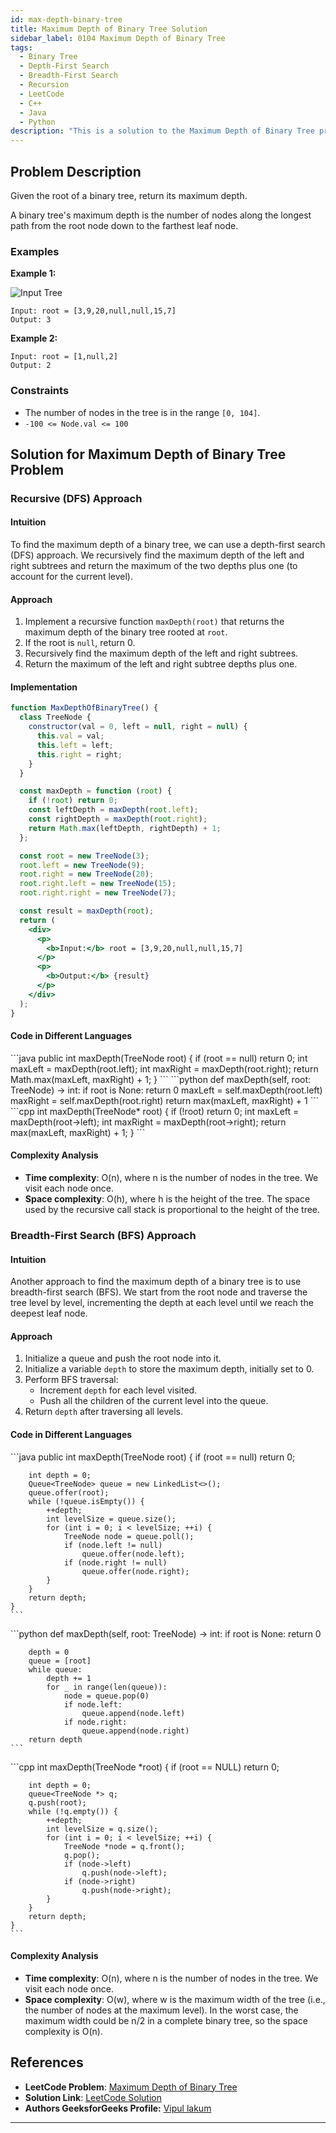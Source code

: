 ```yaml
---
id: max-depth-binary-tree
title: Maximum Depth of Binary Tree Solution
sidebar_label: 0104 Maximum Depth of Binary Tree
tags:
  - Binary Tree
  - Depth-First Search
  - Breadth-First Search
  - Recursion
  - LeetCode
  - C++
  - Java
  - Python
description: "This is a solution to the Maximum Depth of Binary Tree problem on LeetCode."
---
```


## Problem Description

Given the root of a binary tree, return its maximum depth.

A binary tree's maximum depth is the number of nodes along the longest path from the root node down to the farthest leaf node.

### Examples

**Example 1:**

![Input Tree](https://assets.leetcode.com/uploads/2020/11/26/tmp-tree.jpg)

```
Input: root = [3,9,20,null,null,15,7]
Output: 3
```

**Example 2:**

```
Input: root = [1,null,2]
Output: 2
```

### Constraints

- The number of nodes in the tree is in the range `[0, 104]`.
- `-100 <= Node.val <= 100`

## Solution for Maximum Depth of Binary Tree Problem

<Tabs>
  <TabItem value="Recursive" label="Recursive">

### Recursive (DFS) Approach

#### Intuition

To find the maximum depth of a binary tree, we can use a depth-first search (DFS) approach. We recursively find the maximum depth of the left and right subtrees and return the maximum of the two depths plus one (to account for the current level).

#### Approach

1. Implement a recursive function `maxDepth(root)` that returns the maximum depth of the binary tree rooted at `root`.
2. If the root is `null`, return 0.
3. Recursively find the maximum depth of the left and right subtrees.
4. Return the maximum of the left and right subtree depths plus one.

#### Implementation

```jsx live
function MaxDepthOfBinaryTree() {
  class TreeNode {
    constructor(val = 0, left = null, right = null) {
      this.val = val;
      this.left = left;
      this.right = right;
    }
  }

  const maxDepth = function (root) {
    if (!root) return 0;
    const leftDepth = maxDepth(root.left);
    const rightDepth = maxDepth(root.right);
    return Math.max(leftDepth, rightDepth) + 1;
  };

  const root = new TreeNode(3);
  root.left = new TreeNode(9);
  root.right = new TreeNode(20);
  root.right.left = new TreeNode(15);
  root.right.right = new TreeNode(7);

  const result = maxDepth(root);
  return (
    <div>
      <p>
        <b>Input:</b> root = [3,9,20,null,null,15,7]
      </p>
      <p>
        <b>Output:</b> {result}
      </p>
    </div>
  );
}
```

#### Code in Different Languages

<Tabs>
  <TabItem value="Java" label="Java" default>
  <SolutionAuthor name="@Vipullakum007"/>
   ```java
    public int maxDepth(TreeNode root) {
        if (root == null)
            return 0;
        int maxLeft = maxDepth(root.left);
        int maxRight = maxDepth(root.right);
        return Math.max(maxLeft, maxRight) + 1;
    }
    ```

  </TabItem>
  <TabItem value="Python" label="Python">
  <SolutionAuthor name="@Vipullakum007"/>
   ```python
    def maxDepth(self, root: TreeNode) -> int:
        if root is None:
            return 0
        maxLeft = self.maxDepth(root.left)
        maxRight = self.maxDepth(root.right)
        return max(maxLeft, maxRight) + 1
    ```

  </TabItem>
  <TabItem value="C++" label="C++">
  <SolutionAuthor name="@Vipullakum007"/>
   ```cpp
    int maxDepth(TreeNode* root) {
        if (!root)
            return 0;
        int maxLeft = maxDepth(root->left);
        int maxRight = maxDepth(root->right);
        return max(maxLeft, maxRight) + 1;
    }
    ```

  </TabItem>
</Tabs>

#### Complexity Analysis

- **Time complexity**: O(n), where n is the number of nodes in the tree. We visit each node once.
- **Space complexity**: O(h), where h is the height of the tree. The space used by the recursive call stack is proportional to the height of the tree.

</TabItem>
<TabItem value="BFS" label="BFS" default>

### Breadth-First Search (BFS) Approach

#### Intuition

Another approach to find the maximum depth of a binary tree is to use breadth-first search (BFS). We start from the root node and traverse the tree level by level, incrementing the depth at each level until we reach the deepest leaf node.

#### Approach

1. Initialize a queue and push the root node into it.
2. Initialize a variable `depth` to store the maximum depth, initially set to 0.
3. Perform BFS traversal:
   - Increment `depth` for each level visited.
   - Push all the children of the current level into the queue.
4. Return `depth` after traversing all levels.

#### Code in Different Languages

<Tabs>
  <TabItem value="Java" label="Java" default>
  <SolutionAuthor name="@Vipullakum007"/>
   ```java
    public int maxDepth(TreeNode root) {
        if (root == null)
            return 0;

        int depth = 0;
        Queue<TreeNode> queue = new LinkedList<>();
        queue.offer(root);
        while (!queue.isEmpty()) {
            ++depth;
            int levelSize = queue.size();
            for (int i = 0; i < levelSize; ++i) {
                TreeNode node = queue.poll();
                if (node.left != null)
                    queue.offer(node.left);
                if (node.right != null)
                    queue.offer(node.right);
            }
        }
        return depth;
    }
    ```

  </TabItem>
  <TabItem value="Python" label="Python">
  <SolutionAuthor name="@Vipullakum007"/>
   ```python
    def maxDepth(self, root: TreeNode) -> int:
        if root is None:
            return 0

        depth = 0
        queue = [root]
        while queue:
            depth += 1
            for _ in range(len(queue)):
                node = queue.pop(0)
                if node.left:
                    queue.append(node.left)
                if node.right:
                    queue.append(node.right)
        return depth
    ```

  </TabItem>
  <TabItem value="C++" label="C++">
  <SolutionAuthor name="@Vipullakum007"/>
   ```cpp
    int maxDepth(TreeNode *root) {
        if (root == NULL)
            return 0;

        int depth = 0;
        queue<TreeNode *> q;
        q.push(root);
        while (!q.empty()) {
            ++depth;
            int levelSize = q.size();
            for (int i = 0; i < levelSize; ++i) {
                TreeNode *node = q.front();
                q.pop();
                if (node->left)
                    q.push(node->left);
                if (node->right)
                    q.push(node->right);
            }
        }
        return depth;
    }
    ```

  </TabItem>
</Tabs>

#### Complexity Analysis

- **Time complexity**: O(n), where n is the number of nodes in the tree. We visit each node once.
- **Space complexity**: O(w), where w is the maximum width of the tree (i.e., the number of nodes at the maximum level). In the worst case, the maximum width could be n/2 in a complete binary tree, so the space complexity is O(n).

</TabItem>
</Tabs>

## References

- **LeetCode Problem**: [Maximum Depth of Binary Tree](https://leetcode.com/problems/maximum-depth-of-binary-tree/)
- **Solution Link**: [LeetCode Solution](https://leetcode.com/problems/maximum-depth-of-binary-tree/solution/)
- **Authors GeeksforGeeks Profile:** [Vipul lakum](https://leetcode.com/u/vipul_lakum_02/)

---
